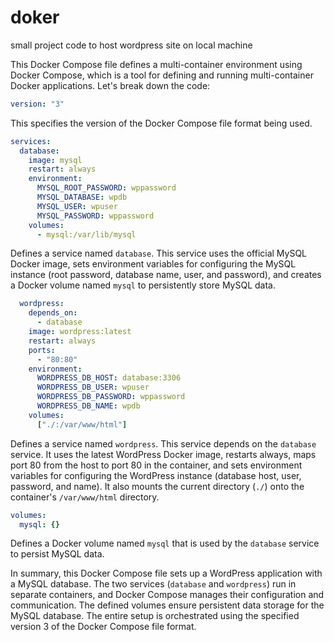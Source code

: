 # doker
 small project code to host wordpress site on local machine

 This Docker Compose file defines a multi-container environment using Docker Compose, which is a tool for defining and running multi-container Docker applications. Let's break down the code:

```yaml
version: "3"
```

This specifies the version of the Docker Compose file format being used.

```yaml
services:
  database:
    image: mysql
    restart: always
    environment:
      MYSQL_ROOT_PASSWORD: wppassword
      MYSQL_DATABASE: wpdb
      MYSQL_USER: wpuser
      MYSQL_PASSWORD: wppassword
    volumes:
      - mysql:/var/lib/mysql
```

Defines a service named `database`. This service uses the official MySQL Docker image, sets environment variables for configuring the MySQL instance (root password, database name, user, and password), and creates a Docker volume named `mysql` to persistently store MySQL data.

```yaml
  wordpress:
    depends_on:
      - database
    image: wordpress:latest
    restart: always
    ports:
      - "80:80"
    environment:
      WORDPRESS_DB_HOST: database:3306
      WORDPRESS_DB_USER: wpuser
      WORDPRESS_DB_PASSWORD: wppassword
      WORDPRESS_DB_NAME: wpdb
    volumes:
      ["./:/var/www/html"]
```

Defines a service named `wordpress`. This service depends on the `database` service. It uses the latest WordPress Docker image, restarts always, maps port 80 from the host to port 80 in the container, and sets environment variables for configuring the WordPress instance (database host, user, password, and name). It also mounts the current directory (`./`) onto the container's `/var/www/html` directory.

```yaml
volumes:
  mysql: {}
```

Defines a Docker volume named `mysql` that is used by the `database` service to persist MySQL data.

In summary, this Docker Compose file sets up a WordPress application with a MySQL database. The two services (`database` and `wordpress`) run in separate containers, and Docker Compose manages their configuration and communication. The defined volumes ensure persistent data storage for the MySQL database. The entire setup is orchestrated using the specified version 3 of the Docker Compose file format.
